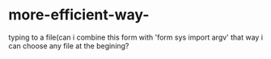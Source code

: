 # more-efficient-way-
typing to a file(can i combine this form with 'form sys import argv' that way i can choose any file at the begining?
